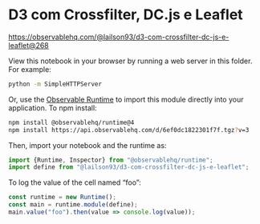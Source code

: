 # D3 com Crossfilter, DC.js e Leaflet

https://observablehq.com/@lailson93/d3-com-crossfilter-dc-js-e-leaflet@268

View this notebook in your browser by running a web server in this folder. For
example:

~~~sh
python -m SimpleHTTPServer
~~~

Or, use the [Observable Runtime](https://github.com/observablehq/runtime) to
import this module directly into your application. To npm install:

~~~sh
npm install @observablehq/runtime@4
npm install https://api.observablehq.com/d/6ef0dc1822301f7f.tgz?v=3
~~~

Then, import your notebook and the runtime as:

~~~js
import {Runtime, Inspector} from "@observablehq/runtime";
import define from "@lailson93/d3-com-crossfilter-dc-js-e-leaflet";
~~~

To log the value of the cell named “foo”:

~~~js
const runtime = new Runtime();
const main = runtime.module(define);
main.value("foo").then(value => console.log(value));
~~~
